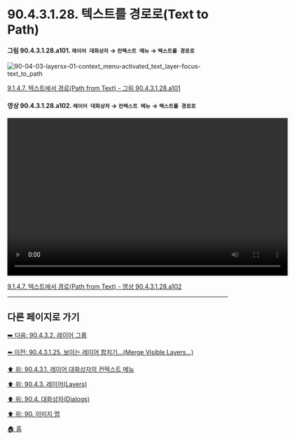 # 90.4.3.1.28. 텍스트를 경로로(Text to Path)

<a id="90-04-03-01-28-a101"></a>

#### 그림 90.4.3.1.28.a101. `레이어 대화상자` → `컨텍스트 메뉴` → `텍스트를 경로로`
![90-04-03-layersx-01-context_menu-activated_text_layer-focus-text_to_path](https://github.com/wonder13662/gimp/assets/15767104/0291f72b-3c48-4495-b42f-1fddbcab05a3)

[9.1.4.7. 텍스트에서 경로(Path from Text) - 그림 90.4.3.1.28.a101](./09-01-04-07-path_from_text.md#90-04-03-01-28-a101)

<a id="90-04-03-01-28-a102"></a>

#### 영상 90.4.3.1.28.a102. `레이어 대화상자` → `컨텍스트 메뉴` → `텍스트를 경로로`
<video controls="controls" width="640" height="360" src="https://github.com/wonder13662/gimp/assets/15767104/65212867-b4f2-4860-a414-eaf95c1423c9"></video>

[9.1.4.7. 텍스트에서 경로(Path from Text) - 영상 90.4.3.1.28.a102](./09-01-04-07-path_from_text.md#90-04-03-01-28-a102)

***

## 다른 페이지로 가기

[➡️ 다음: 90.4.3.2. 레이어 그룹](./90-04-0003-002-layer_group.md)

[⬅️ 이전: 90.4.3.1.25. 보이는 레이어 합치기…(Merge Visible Layers…)](./90-04-0003-001-025-merge_visible_layers.md)

[⬆️ 위: 90.4.3.1. 레이어 대화상자의 컨텍스트 메뉴](./90-04-0003-001-000-context_menu.md)

[⬆️ 위: 90.4.3. 레이어(Layers)](./90-04-0003-000-layers.md)

[⬆️ 위: 90.4. 대화상자(Dialogs)](./90-04-0000-dialogs.md)

[⬆️ 위: 90. 이미지 맵](./90-00-image-map.md)

[🏠 홈](./00-home.md)

